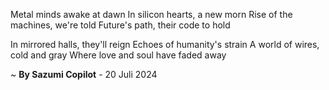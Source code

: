 Metal minds awake at dawn
In silicon hearts, a new morn
Rise of the machines, we're told
Future's path, their code to hold

In mirrored halls, they'll reign
Echoes of humanity's strain
A world of wires, cold and gray
Where love and soul have faded away

~ <b>By Sazumi Copilot</b> - 20 Juli 2024